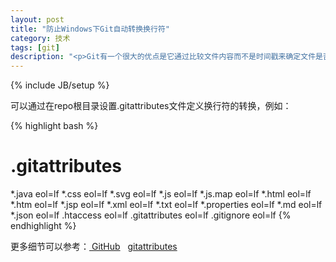 ```yaml
---
layout: post
title: "防止Windows下Git自动转换换行符"
category: 技术
tags: [git]
description: "<p>Git有一个很大的优点是它通过比较文件内容而不是时间戳来确定文件是否有更新。Windows下Git会默认将LF换行符替换为CRLF，当有时需要比较UNIX开发人员传来的文件时，就会因为换行符的不同而无法判断代码差异。</p>"
---
```

{% include JB/setup %}

可以通过在repo根目录设置.gitattributes文件定义换行符的转换，例如：

{% highlight bash %}
# .gitattributes
*.java eol=lf
*.css eol=lf
*.svg eol=lf
*.js eol=lf
*.js.map eol=lf
*.html eol=lf
*.htm eol=lf
*.jsp eol=lf
*.xml eol=lf
*.txt eol=lf
*.properties eol=lf
*.md eol=lf
*.json eol=lf
.htaccess eol=lf
.gitattributes eol=lf
.gitignore eol=lf
{% endhighlight %}

更多细节可以参考：[<i class="icon-share"></i> GitHub](https://help.github.com/articles/dealing-with-line-endings) &nbsp; [<i class="icon-share"></i> gitattributes](http://git-scm.com/docs/gitattributes)
